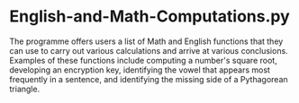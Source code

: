 # English-and-Math-Computations.py
The programme offers users a list of Math and English functions that they can use to carry out various calculations and arrive at various conclusions. 
Examples of these functions include computing a number's square root, developing an encryption key,
identifying the vowel that appears most frequently in a sentence, and identifying the missing side of a Pythagorean triangle.
